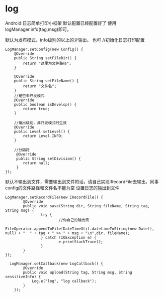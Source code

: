 # log
Android 日志简单打印小框架 默认配置已经配置好了 使用logManager.info(tag,msg)即可。

默认为发布模式，info级别的以上的才输出。 也可 //初始化日志打印配置

    LogManager.setConfig(new Config() {
        @Override
        public String setFileDir() {
            return "这里为文件路径";
        }

        @Override
        public String setFileName() {
            return "文件名";
        }
        //是否未开发模式
        @Override
        public boolean isDevelop() {
            return true;
        }

        //输出级别，非开发模式时生效
        @Override
        public Level setLevel() {
            return Level.INFO;
        }
        
        //分隔符
         @Override
         public String setDivision() {
            return null;
         }
    });
默认不输出到文件，需要输出到文件的话，请自己实现IRecordFile去输出，同事config的文件路径和文件名不能为空 设置日志的输出到文件

    LogManager.setRecordFile(new IRecordFile() {
            @Override
            public void save(String dir, String fileName, String tag, String msg) {
                    try {
                            //你自己的输出流
                            FileOperator.appendToFile(DateTimeUtil.datetimeToString(new Date(), null) + "  " + tag + " >> " + msg + "\n",dir, fileName);
                    } catch (IOException e) {
                            e.printStackTrace();
                    }
            }
    });
    
      LogManager.setCallback(new LogCallback() {
            @Override
            public void upload(String tag, String msg, String sensitiveInfo) {
                Log.e("log", "log callback");
            }
        });
